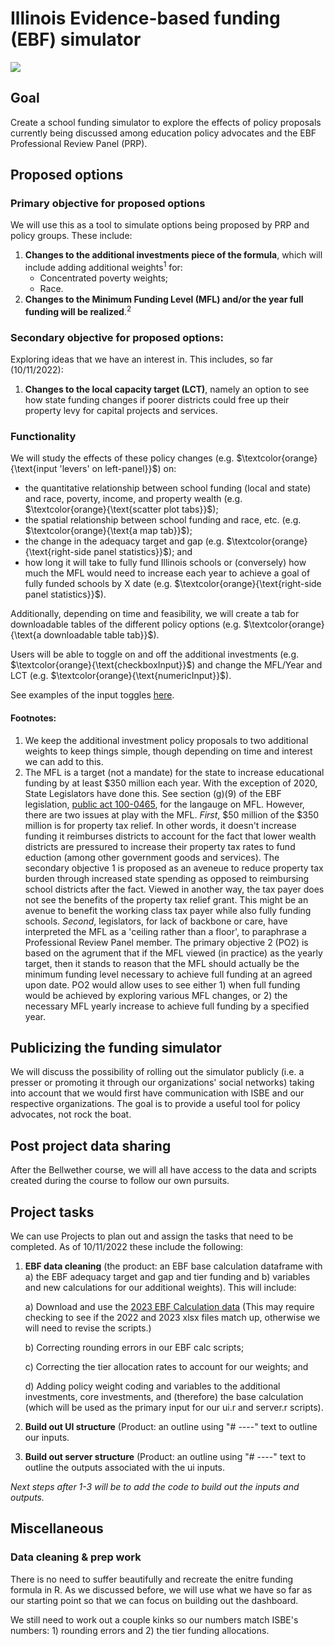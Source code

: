 # Illinois Evidence-based funding (EBF) simulator

![](https://media4.giphy.com/media/Ojdip0p80ucZh8WjMO/giphy.gif?cid=790b76116acab4a461f02240148b9daf865621db3535395d&rid=giphy.gif&ct=g)

## Goal

Create a school funding simulator to explore the effects of policy proposals currently being discussed among education policy advocates and the EBF Professional Review Panel (PRP).

## Proposed options

### Primary objective for proposed options

We will use this as a tool to simulate options being proposed by PRP and policy groups. These include:

1. **Changes to the additional investments piece of the formula**, which will include adding additional weights<sup>1</sup> for:
    - Concentrated poverty weights;
    - Race.
2. **Changes to the Minimum Funding Level (MFL) and/or the year full funding will be realized**.<sup>2   

### Secondary objective for proposed options:

Exploring ideas that we have an interest in. This includes, so far (10/11/2022):

1. **Changes to the local capacity target (LCT)**, namely an option to see how state funding changes if poorer districts could free up their property levy for capital projects and services.
    
### Functionality 

We will study the effects of these policy changes (e.g. $\textcolor{orange}{\text{input 'levers' on left-panel}}$) on:
    
* the quantitative relationship between school funding (local and state) and race, poverty, income, and  property wealth (e.g. $\textcolor{orange}{\text{scatter plot tabs}}$); 
* the spatial relationship between school funding and race, etc. (e.g. $\textcolor{orange}{\text{a map tab}}$);
* the change in the adequacy target and gap (e.g. $\textcolor{orange}{\text{right-side panel statistics}}$); and 
* how long it will take to fully fund Illinois schools or (conversely) how much the MFL would need to increase each year to achieve a goal of fully funded schools by X date (e.g. $\textcolor{orange}{\text{right-side panel statistics}}$).

Additionally, depending on time and feasibility, we will create a tab for downloadable tables of the different policy options (e.g. $\textcolor{orange}{\text{a downloadable table tab}}$).

Users will be able to toggle on and off the additional investments (e.g. $\textcolor{orange}{\text{checkboxInput}}$) and change the MFL/Year and LCT (e.g. $\textcolor{orange}{\text{numericInput}}$). 

See examples of the input toggles [here](https://shiny.rstudio.com/images/shiny-cheatsheet.pdf).
    
#### Footnotes:
1) We keep the additional investment policy proposals to two additional weights to keep things simple, though depending on time and interest we can add to this.
2) The MFL is a target (not a mandate) for the state to increase educational funding by at least $350 million each year. With the exception of 2020, State Legislators have done this. See section (g)(9) of the EBF legislation, [public act 100-0465](https://www.ilga.gov/legislation/publicacts/100/PDF/100-0465.pdf), for the langauge on MFL.  However, there are two issues at play with the MFL. *First*, $50 million of the $350 million is for property tax relief. In other words, it doesn't increase funding it reimburses districts to account for the fact that lower wealth districts are pressured to increase their property tax rates to fund eduction (among other government goods and services). The secondary objective 1 is proposed as an aveneue to reduce property tax burden through increased state spending as opposed to reimbursing school districts after the fact. Viewed in another way, the tax payer does not see the benefits of the property tax relief grant. This might be an avenue to benefit the working class tax payer while also fully funding schools. *Second*, legislators, for lack of backbone or care, have interpreted the MFL as a 'ceiling rather than a floor', to paraphrase a Professional Review Panel member. The primary objective 2 (PO2) is based on the agrument that if the MFL viewed (in practice) as the yearly target, then it stands to reason that the MFL should actually be the minimum funding level necessary to achieve full funding at an agreed upon date. PO2 would allow uses to see either 1) when full funding would be achieved by exploring various MFL changes, or 2) the necessary MFL yearly increase to achieve full funding by a specified year. 

## Publicizing the funding simulator

We will discuss the possibility of rolling out the simulator publicly (i.e. a presser or promoting it through our organizations' social networks) taking into account that we would first have communication with ISBE and our respective organizations. The goal is to provide a useful tool for policy advocates, not rock the boat.

## Post project data sharing

After the Bellwether course, we will all have access to the data and scripts created during the course to follow our own pursuits.

## Project tasks
    
We can use Projects to plan out and assign the tasks that need to be completed. As of 10/11/2022 these include the following:

1. **EBF data cleaning** (the product: an EBF base calculation dataframe with a) the EBF adequacy target and gap and tier funding and b) variables and new calculations for our additional weights). This will include:

    a) Download and use the [2023 EBF Calculation data](https://www.isbe.net/ebfdist) (This may require checking to see if the 2022 and 2023 xlsx files match up, otherwise we will need to revise the scripts.)

    b) Correcting rounding errors in our EBF calc scripts;
    
    c) Correcting the tier allocation rates to account for our weights; and
    
    d) Adding policy weight coding and variables to the additional investments, core investments, and (therefore) the base calculation (which will be used as the primary input for our ui.r and server.r scripts).
    
2. **Build out UI structure** (Product: an outline using "# ----" text to outline our inputs.
3. **Build out server structure** (Product: an outline using "# ----" text to outline the outputs associated with the ui inputs.

*Next steps after 1-3 will be to add the code to build out the inputs and outputs.*

## Miscellaneous
    
### Data cleaning & prep work
    
There is no need to suffer beautifully and recreate the enitre funding formula in R. As we discussed before, we will use what we have so far as our starting point so that we can focus on building out the dashboard.
    
We still need to work out a couple kinks so our numbers match ISBE's numbers: 1) rounding errors and 2) the tier funding allocations.
